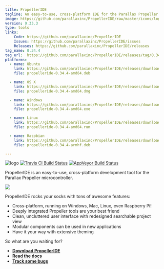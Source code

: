 ```yaml
---
title: PropellerIDE
tagline: An easy-to-use, cross-platform IDE for the Parallax Propeller
image: https://github.com/parallaxinc/PropellerIDE/raw/master/icons/logo.png
version: 0.33.3
type: tools
links:
    Code: https://github.com/parallaxinc/PropellerIDE
    Issues: https://github.com/parallaxinc/PropellerIDE/issues
    Releases: https://github.com/parallaxinc/PropellerIDE/releases
tag_name: 0.34.4
tag_url:  https://github.com/parallaxinc/PropellerIDE/releases/tag/0.34.4
platforms:
  - name: Ubuntu
    link: https://github.com/parallaxinc/PropellerIDE/releases/download/0.34.4/propelleride-0.34.4-amd64.deb
    file: propelleride-0.34.4-amd64.deb

  - name: OS X
    link: https://github.com/parallaxinc/PropellerIDE/releases/download/0.34.4/propelleride-0.34.4-amd64.dmg
    file: propelleride-0.34.4-amd64.dmg

  - name: Windows
    link: https://github.com/parallaxinc/PropellerIDE/releases/download/0.34.4/propelleride-0.34.4-amd64.exe
    file: propelleride-0.34.4-amd64.exe

  - name: Linux
    link: https://github.com/parallaxinc/PropellerIDE/releases/download/0.34.4/propelleride-0.34.4-amd64.run
    file: propelleride-0.34.4-amd64.run

  - name: Raspbian
    link: https://github.com/parallaxinc/PropellerIDE/releases/download/0.34.4/propelleride-0.34.4-armhf.deb
    file: propelleride-0.34.4-armhf.deb

---
```

![logo](https://github.com/parallaxinc/PropellerIDE/raw/master/icons/logo.png)
[![Travis CI Build Status](https://travis-ci.org/parallaxinc/PropellerIDE.svg?branch=master)](https://travis-ci.org/parallaxinc/PropellerIDE) [![AppVeyor Build Status](https://ci.appveyor.com/api/projects/status/2gj0hjoqjau9is4b?svg=true)](https://ci.appveyor.com/project/bweir/propelleride)

PropellerIDE is an easy-to-use, cross-platform development tool for the Parallax Propeller microcontroller.

![](https://raw.githubusercontent.com/parallaxinc/PropellerIDE/master/screenshots/dusk.png)

PropellerIDE rocks your socks with tons of awesome features:

* Cross-platform, running on Windows, Mac, Linux, even Raspberry Pi!
* Deeply integrated Propeller tools are your best friend
* Clean, uncluttered user interface with redesigned searchable project view
* Modular components can be used in new applications
* Have it your way with extensive theming

So what are you waiting for?

- **[Download PropellerIDE](http://developer.parallax.com/projects/propelleride/)**
- **[Read the docs](https://lamestation.atlassian.net/wiki/display/IDE)**
- **[Track some bugs](https://lamestation.atlassian.net/projects/IDE/issues)**


